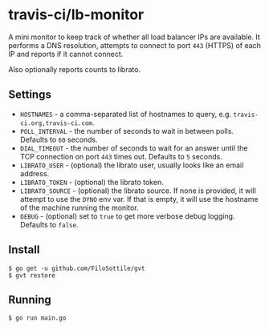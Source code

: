 # travis-ci/lb-monitor

A mini monitor to keep track of whether all load balancer IPs are available. It
performs a DNS resolution, attempts to connect to port `443` (HTTPS) of each IP
and reports if it cannot connect.

Also optionally reports counts to librato.

## Settings

* `HOSTNAMES` - a comma-separated list of hostnames to query, e.g. `travis-ci.org,travis-ci.com`.
* `POLL_INTERVAL` - the number of seconds to wait in between polls. Defaults to `60` seconds.
* `DIAL_TIMEOUT` - the number of seconds to wait for an answer until the TCP connection on port `443` times out. Defaults to `5` seconds.
* `LIBRATO_USER` - (optional) the librato user, usually looks like an email address.
* `LIBRATO_TOKEN` - (optional) the librato token.
* `LIBRATO_SOURCE` - (optional) the librato source. If none is provided, it will attempt to use the `DYNO` env var. If that is empty, it will use the hostname of the machine running the monitor.
* `DEBUG` - (optional) set to `true` to get more verbose debug logging. Defaults to `false`.

## Install

    $ go get -u github.com/FiloSottile/gvt
    $ gvt restore

## Running

    $ go run main.go
